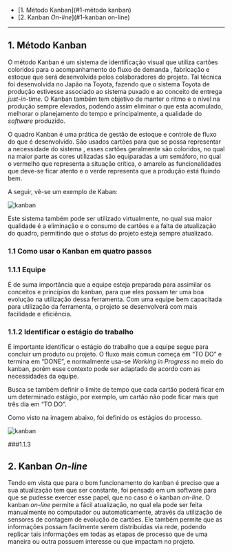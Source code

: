 * [1. Método Kanban](#1-método kanban)
* [2. Kanban _On-line_](#1-kanban on-line)

--------------------------------------------------

## 1. Método Kanban

O método Kanban é um sistema de identificação visual que utiliza cartões coloridos para o acompanhamento do fluxo de demanda , fabricação e estoque que será desenvolvida pelos colaboradores  do projeto. Tal técnica foi desenvolvida no Japão na Toyota, fazendo que o sistema Toyota de produção estivesse associado ao sistema puxado e ao conceito de entrega _just-in-time_. O Kanban também tem objetivo de manter o ritmo e o nível na produção  sempre elevados, podendo assim eliminar o que esta acomulado, melhorar o planejamento do tempo e principalmente, a qualidade do _software_ produzido. 

O quadro Kanban é uma prática de gestão de estoque e controle de fluxo do que é desenvolvido. São usados cartões para que se possa representar a necessidade do sistema , esses cartões geralmente são coloridos, no qual na maior parte as cores utilizadas são equiparadas a um semáforo, no qual o vermelho que representa a situação crítica, o amarelo as funcionalidades que deve-se ficar atento e o verde representa que a produção está fluindo bem.

A seguir, vê-se um exemplo de Kaban:

![kanban](https://raw.githubusercontent.com/wiki/fga-gpp-mds/00-Disciplina/image1.png)

Este sistema também pode ser utilizado virtualmente, no qual sua maior qualidade é a eliminação e o consumo de cartões e  a falta de atualização do quadro, permitindo que  o _status_ do projeto esteja sempre atualizado. 

### 1.1 Como usar o Kanban em quatro passos

### 1.1.1 Equipe

É de suma importância que a equipe esteja preparada para assimilar os conceitos e princípios do kanban, para que eles possam ter uma boa evolução na utilização dessa ferramenta. Com uma equipe bem capacitada para utilização da ferramenta, o projeto se desenvolverá com mais facilidade e eficiência.  

### 1.1.2  Identificar o estágio do trabalho

É importante identificar o estágio do trabalho que a equipe segue para concluir um produto ou projeto. O fluxo mais comun começa em “TO DO” e termina em “DONE”, e normalmente usa-se _Working in Progress_ no meio do kanban, porém esse contexto pode ser adaptado de acordo com as necessidades da equipe. 

Busca se também definir o limite de tempo que cada cartão poderá ficar em um determinado estágio, por exemplo, um cartão não pode ficar mais que três dia em “TO DO”.

Como visto na imagem abaixo, foi definido os estágios do processo.

![kanban](https://raw.githubusercontent.com/wiki/fga-gpp-mds/00-Disciplina/image2.png)

###1.1.3

## 2. Kanban _On-line_

Tendo em vista que para o bom funcionamento do kanban é preciso que a sua atualização tem que ser constante, foi pensado em um software para que se pudesse exercer esse papel, que no caso é o kanban _on-line_. O kanban _on-line_ permite a fácil atualização, no qual ela pode ser feita manualmente no computador ou automaticamente, através da utilização de sensores de contagem de evolução de cartões. Ele também permite que as informações possam facilmente serem distribuídas via rede, podendo replicar tais informações em todas as etapas de processo que de uma maneira ou outra possuem interesse ou que impactam no projeto.
